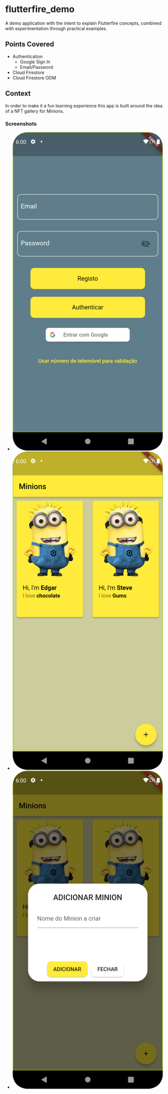 # flutterfire_demo

A demo application with the intent to explain Flutterfire concepts, combined with experimentation through practical examples.


## Points Covered
- Authentication
  - Google Sign In
  - Email/Password
- Cloud Firestore
- Cloud Firestore ODM

## Context

In order to make it a fun learning experience this app is built around the idea of a NFT gallery for Minions.

### Screenshots
- ![login](./screenshots/login.PNG)
- ![home](./screenshots/home.png)
- ![add_minion](./screenshots/add_minion.png)


